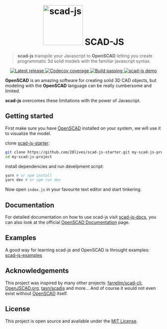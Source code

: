 <h1 align="center">
  <img src="https://i.imgur.com/IiI57LR.png" alt="scad-js" height="128"> SCAD-JS
</h1>

> **scad-js** transpile your Javascript to **OpenSCAD** letting you create programmatic 3d solid models with the familiar javascript syntax.

<p align="center">
  <a href="https://www.npmjs.com/package/scad-js">
    <img alt="Latest release" src="https://img.shields.io/npm/v/scad-js?style=for-the-badge">
    <img alt="Codecov coverage" src="https://img.shields.io/codecov/c/github/scad-js/scad-js?style=for-the-badge">
    <img alt="Build passing" src="https://img.shields.io/travis/scad-js/scad-js?style=for-the-badge">
  </a>
  <a href="https://www.npmjs.com/package/scad-js">
    <img alt="scad-js demo" src="https://i.imgur.com/GhjNUxM.gif">
  </a>
</p>

**OpenSCAD** is an amazing software for creating solid 3D CAD objects, but modeling with the **OpenSCAD** language can be really cumbersome and limited.

**scad-js** overcomes these limitations with the power of Javascript.

## Getting started
First make sure you have [OpenSCAD](https://www.openscad.org/downloads.html) installed on your system, we will use it to visualize the model.

clone [scad-js-starter](https://github.com/scad-js/scad-js-starter):

```bash
git clone https://github.com/20lives/scad-js-starter.git my-scad-js-project
cd my-scad-js-project
```

install dependencies and run develpment script:

```bash
yarn # or npm install
yarn dev # or npm run dev
```

Now open `index.js` in your favourite text editor and start tinkering.

## Documentation

For detailed documentation on how to use scad-js visit [scad-js-docs](https://github.com/scad-js/scad-js-docs), you can also look at the official [OpenSCAD Documentation](https://www.openscad.org/documentation.html) page.

## Examples

A good way for learning scad-js and OpenSCAD is throught examples: [scad-js-examples](https://github.com/scad-js/scad-js-examples)

## Acknowledgements

This project was inspired by many other projects: [farrellm/scad-clj](https://github.com/farrellm/scad-clj), [OpenJSCAD.org](https://openjscad.org/), [tasn/scadjs](https://github.com/tasn/scadjs) and more... And of course it would not even exist without [OpenSCAD](https://www.openscad.org) itself.

## License

This project is open source and available under the [MIT License](LICENSE).
